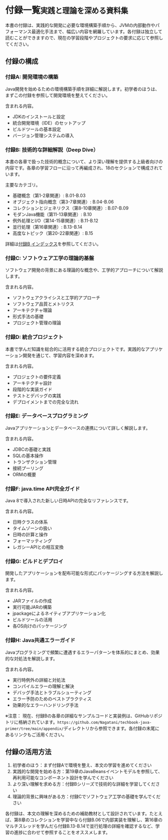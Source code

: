 # 付録一覧<small>実践と理論を深める資料集</small>

本書の付録は、実践的な開発に必要な環境構築手順から、JVMの内部動作やパフォーマンス最適化手法まで、幅広い内容を網羅しています。各付録は独立して読むことができますので、現在の学習段階やプロジェクトの要求に応じて参照してください。

## 付録の構成

### 付録A: 開発環境の構築

Java開発を始めるための環境構築手順を詳細に解説します。初学者のほうは、まずこの付録を参照して開発環境を整えてください。

含まれる内容。
- JDKのインストールと設定
- 統合開発環境（IDE）のセットアップ
- ビルドツールの基本設定
- バージョン管理システムの導入



### 付録B: 技術的な詳細解説（Deep Dive）

本書の各章で扱った技術的概念について、より深い理解を提供する上級者向けの内容です。各章の学習フローに沿って再編成され、18のセクションで構成されています。

主要なカテゴリ。
- 基礎概念（第1-2章関連）: B.01-B.03
- オブジェクト指向概念（第3-7章関連）: B.04-B.06
- コレクションとジェネリクス（第8-10章関連）: B.07-B.09
- モダンJava機能（第11-13章関連）: B.10
- 例外処理とI/O（第14-15章関連）: B.11-B.12
- 並行処理（第16章関連）: B.13-B.14
- 高度なトピック（第20-22章関連）: B.15

詳細は[付録B インデックス](appendix-b-index.md)を参照してください。



### 付録C: ソフトウェア工学の理論的基盤

ソフトウェア開発の背景にある理論的な概念や、工学的アプローチについて解説します。

含まれる内容。
- ソフトウェアクライシスと工学的アプローチ
- ソフトウェア品質とメトリクス
- アーキテクチャ理論
- 形式手法の基礎
- プロジェクト管理の理論



### 付録D: 統合プロジェクト

本書で学んだ知識を総合的に活用する統合プロジェクトです。実践的なアプリケーション開発を通じて、学習内容を深めます。

含まれる内容。
- プロジェクトの要件定義
- アーキテクチャ設計
- 段階的な実装ガイド
- テストとデバッグの実践
- デプロイメントまでの完全な流れ



### 付録E: データベースプログラミング

Javaアプリケーションとデータベースの連携について詳しく解説します。

含まれる内容。
- JDBCの基礎と実践
- SQLの基本操作
- トランザクション管理
- 接続プーリング
- ORMの概要



### 付録F: java.time API完全ガイド

Java 8で導入された新しい日時APIの完全なリファレンスです。

含まれる内容。
- 日時クラスの体系
- タイムゾーンの扱い
- 日時の計算と操作
- フォーマッティング
- レガシーAPIとの相互変換



### 付録G: ビルドとデプロイ

開発したアプリケーションを配布可能な形式にパッケージングする方法を解説します。

含まれる内容。
- JARファイルの作成
- 実行可能JARの構築
- jpackageによるネイティブアプリケーション化
- ビルドツールの活用
- 各OS向けのパッケージング



### 付録H: Java共通エラーガイド

Javaプログラミングで頻繁に遭遇するエラーパターンを体系的にまとめ、効果的な対処法を解説します。

含まれる内容。
- 実行時例外の詳細と対処法
- コンパイルエラーの理解と解決
- デバッグ手法とトラブルシューティング
- エラー予防のためのベストプラクティス
- 効果的なエラーハンドリング手法

※注意： 現在、付録Bの各章の詳細なサンプルコードと実装例は、GitHubリポジトリに格納されています。`https://github.com/Nagatani/techbook-java-primer/tree/main/appendix/`ディレクトリから参照できます。各付録の末尾にあるリンクもご活用ください。

## 付録の活用方法

1. 初学者のほう：まず付録Aで環境を整え、本文の学習を進めてください
2. 実践的な開発を始める方：第19章のJavaBeansイベントモデルを参照して、再利用可能なコンポーネント設計を学んでください
3. より深い理解を求める方：付録Bシリーズで技術的な詳細を学習してください
4. 理論的背景に興味がある方：付録Cでソフトウェア工学の基礎を学んでください

各付録は、本文の理解を深めるための補助教材として設計されています。たとえば、第8章のコレクションを学習中なら付録B.06で内部実装を理解し、第16章のマルチスレッドを学んだら付録B.13-B.14で並行処理の詳細を確認するなど、学習の進捗に合わせて参照することをオススメします。